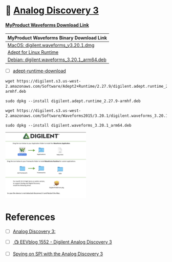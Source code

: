 # :signal_strength: [Analog Discovery 3](https://digilent.com/reference/test-and-measurement/analog-discovery-3/start)

#### [MyProduct Waveforms Download Link](https://cloud.digilent.com/myproducts/waveform?pc=1&tab=2)

| MyProduct Waveforms Binary Download Link |
|-|
| [MacOS: digilent.waveforms_v3.20.1.dmg](https://digilent.s3.us-west-2.amazonaws.com/Software/Waveforms2015/3.20.1/digilent.waveforms_v3.20.1.dmg) |
| [Adept for Linux Runtime](https://digilent.s3.us-west-2.amazonaws.com/Software/Adept2+Runtime/2.27.9/digilent.adept.runtime_2.27.9-armhf.deb)
| [Debian: digilent.waveforms_3.20.1_arm64.deb](https://digilent.s3.us-west-2.amazonaws.com/Software/Waveforms2015/3.20.1/digilent.waveforms_3.20.1_arm64.deb) |

- [ ] [adept-runtime-download](https://lp.digilent.com/complete-adept-runtime-download)

```
wget https://digilent.s3.us-west-2.amazonaws.com/Software/Adept2+Runtime/2.27.9/digilent.adept.runtime_2.27.9-armhf.deb
```

```
sudo dpkg --install digilent.adept.runtime_2.27.9-armhf.deb
```

```
wget https://digilent.s3.us-west-2.amazonaws.com/Software/Waveforms2015/3.20.1/digilent.waveforms_3.20.1_arm64.deb
```

```
sudo dpkg --install digilent.waveforms_3.20.1_arm64.deb
```

<img src=images/digilent-mac-install.png width=50% height=50% > </img>

# References

- [ ]  [Analog Discovery 3:](https://digilent.com/shop/analog-discovery-3/)
- [ ] [ :tv: EEVblog 1552 - Digilent Analog Discovery 3](https://www.youtube.com/watch?v=5SbNnaMM1tQ)
- [ ] [Spying on SPI with the Analog Discovery 3](https://www.hackster.io/whitney-knitter/spying-on-spi-with-the-analog-discovery-3-e26c43)

